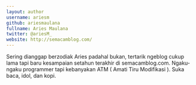 ```yaml
---
layout: author
username: ariesm
github: ariesmaulana
fullname: Aries Maulana
twitter: @ariesM_
website: http://semacamblog.com/
---
```


Sering dianggap berzodiak Aries padahal bukan, tertarik ngeblog cukup lama tapi baru kesampaian setahun terakhir di semacamblog.com. Ngaku-ngaku programmer tapi kebanyakan ATM ( Amati Tiru Modifikasi ). Suka baca, idol, dan kopi.